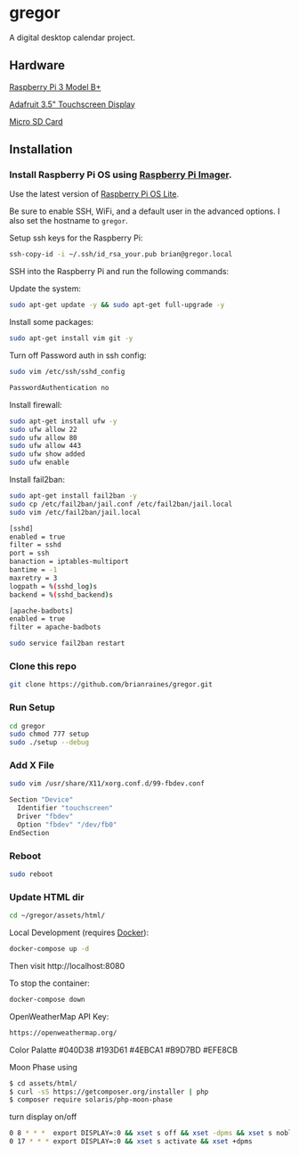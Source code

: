 # gregor

A digital desktop calendar project.

## Hardware

[Raspberry Pi 3 Model B+](https://www.amazon.com/Raspberry-Pi-Model-Board-Plus/dp/B0BNJPL4MW/)

[Adafruit 3.5" Touchscreen Display](https://www.adafruit.com/product/2441)

[Micro SD Card](amazon.com/gp/product/B0B7NXBM6P/)

## Installation
### Install Raspberry Pi OS using [Raspberry Pi Imager](https://www.raspberrypi.com/software/).

Use the latest version of [Raspberry Pi OS Lite](https://downloads.raspberrypi.org/raspios_lite_armhf/images/raspios_lite_armhf-2023-05-03/#:~:text=%2D-,2023%2D05%2D03%2Draspios%2Dbullseye%2Darmhf%2Dlite.img.xz,-2023%2D05%2D03).

Be sure to enable SSH, WiFi, and a default user in the advanced options. I also set the hostname to `gregor`.

Setup ssh keys for the Raspberry Pi:

```bash
ssh-copy-id -i ~/.ssh/id_rsa_your.pub brian@gregor.local
```

SSH into the Raspberry Pi and run the following commands:

Update the system:
```bash
sudo apt-get update -y && sudo apt-get full-upgrade -y
```

Install some packages:
```bash
sudo apt-get install vim git -y
```

Turn off Password auth in ssh config:
```bash
sudo vim /etc/ssh/sshd_config

PasswordAuthentication no
```

Install firewall:
```bash
sudo apt-get install ufw -y
sudo ufw allow 22
sudo ufw allow 80
sudo ufw allow 443
sudo ufw show added
sudo ufw enable
```

Install fail2ban:
```bash
sudo apt-get install fail2ban -y
sudo cp /etc/fail2ban/jail.conf /etc/fail2ban/jail.local
sudo vim /etc/fail2ban/jail.local

[sshd]
enabled = true
filter = sshd
port = ssh
banaction = iptables-multiport
bantime = -1
maxretry = 3
logpath = %(sshd_log)s
backend = %(sshd_backend)s

[apache-badbots]
enabled = true
filter = apache-badbots

sudo service fail2ban restart
```

### Clone this repo
```bash
git clone https://github.com/brianraines/gregor.git
```

### Run Setup
```bash
cd gregor
sudo chmod 777 setup
sudo ./setup --debug
```

### Add X File
```bash
sudo vim /usr/share/X11/xorg.conf.d/99-fbdev.conf

Section "Device"
  Identifier "touchscreen"
  Driver "fbdev"
  Option "fbdev" "/dev/fb0"
EndSection
```

### Reboot
```bash
sudo reboot
```

### Update HTML dir
```bash
cd ~/gregor/assets/html/
```

Local Development (requires [Docker](https://docs.docker.com/get-docker/)):
```bash
docker-compose up -d
```

Then visit http://localhost:8080

To stop the container:
```bash
docker-compose down
```

OpenWeatherMap API Key:
```bash
https://openweathermap.org/
```

Color Palatte
#040D38
#193D61
#4EBCA1
#B9D7BD
#EFE8CB

Moon Phase using
```bash
$ cd assets/html/
$ curl -sS https://getcomposer.org/installer | php
$ composer require solaris/php-moon-phase
```


turn display on/off
```bash
0 8 * * *  export DISPLAY=:0 && xset s off && xset -dpms && xset s noblank
0 17 * * * export DISPLAY=:0 && xset s activate && xset +dpms
```